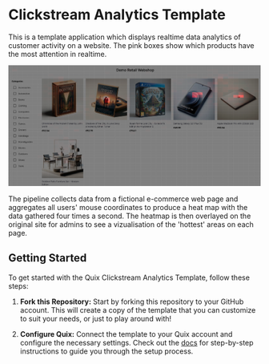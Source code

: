 # Clickstream Analytics Template

This is a template application which displays realtime data analytics of customer activity on a website. The pink boxes show which products have the most attention in realtime.

![Alt text](heat_map_image.png)

The pipeline collects data from a fictional e-commerce web page and aggregates all users' mouse coordinates to produce a heat map with the data gathered four times a second. The heatmap is then overlayed on the original site for admins to see a vizualisation of the 'hottest' areas on each page.

## Getting Started


To get started with the Quix Clickstream Analytics Template, follow these steps:


1. **Fork this Repository:** Start by forking this repository to your GitHub account. This will create a copy of the template that you can customize to suit your needs, or just to play around with!


2. **Configure Quix:** Connect the template to your Quix account and configure the necessary settings. Check out the [docs](https://quix.io/docs/create/fork-project.html) for step-by-step instructions to guide you through the setup process. 



